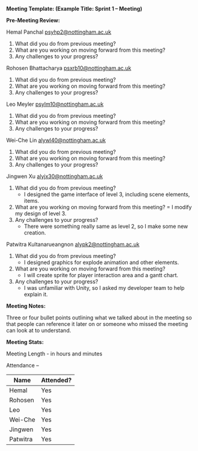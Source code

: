 **Meeting Template: (Example Title: Sprint 1 – Meeting)**

**Pre-Meeting Review:**

Hemal Panchal [psyhp2@nottingham.ac.uk](mailto:psyhp2@nottingham.ac.uk)

1. What did you do from previous meeting?
2. What are you working on moving forward from this meeting?
3. Any challenges to your progress?

Rohosen Bhattacharya [psxrb10@nottingham.ac.uk](mailto:psxrb10@nottingham.ac.uk)

1. What did you do from previous meeting?
2. What are you working on moving forward from this meeting?
3. Any challenges to your progress?

Leo Meyler [psylm10@nottingham.ac.uk](mailto:psylm10@nottingham.ac.uk)

1. What did you do from previous meeting?
2. What are you working on moving forward from this meeting?
3. Any challenges to your progress?

Wei-Che Lin [alywl40@nottingham.ac.uk](mailto:alywl40@nottingham.ac.uk)

1. What did you do from previous meeting?
2. What are you working on moving forward from this meeting?
3. Any challenges to your progress?

Jingwen Xu [alyjx30@nottingham.ac.uk](mailto:alyjx30@nottingham.ac.uk)

1. What did you do from previous meeting?
   - I designed the game interface of level 3, including scene elements, items.
2. What are you working on moving forward from this meeting?
   = I modify my design of level 3.
3. Any challenges to your progress?
   - There were something really same as level 2, so I make some new creation.

Patwitra Kultanarueangnon [alypk2@nottingham.ac.uk](mailto:alypk2@nottingham.ac.uk)

1. What did you do from previous meeting?
   - I designed graphics for explode animation and other elements.
2. What are you working on moving forward from this meeting?
   - I will create sprite for player interaction area and a gantt chart.
3. Any challenges to your progress?
   - I was unfamiliar with Unity, so I asked my developer team to help explain it.

**Meeting Notes:**

Three or four bullet points outlining what we talked about in the meeting so that people can reference it later on or someone who missed the meeting can look at to understand.

**Meeting Stats:**

Meeting Length - in hours and minutes

Attendance –

| Name     | Attended? |
| ---      | --- |
| Hemal    | Yes |
| Rohosen  | Yes |
| Leo      | Yes |
| Wei-Che  | Yes |
| Jingwen  | Yes |
| Patwitra | Yes |
